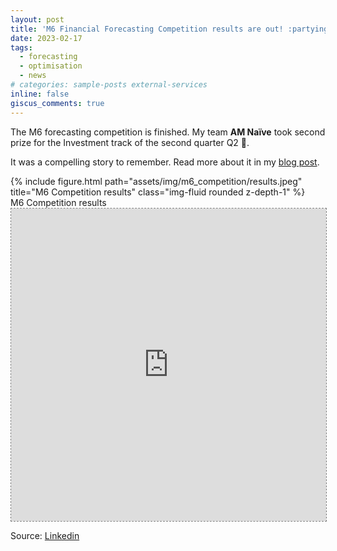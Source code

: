 ```yaml
---
layout: post
title: 'M6 Financial Forecasting Competition results are out! :partying_face:'
date: 2023-02-17
tags:
  - forecasting
  - optimisation
  - news
# categories: sample-posts external-services
inline: false
giscus_comments: true
---
```


The M6 forecasting competition is finished. My team **AM Naïve** took second prize for the Investment track of the second quarter Q2 :partying_face:.

It was a compelling story to remember. Read more about it in my [blog post](https://aleksei-mashlakov.github.io/blog/2023/m6competition/).

<div class="row">
    <div class="col-sm mt-3 mt-md-0">
        {% include figure.html path="assets/img/m6_competition/results.jpeg" title="M6 Competition results" class="img-fluid rounded z-depth-1" %}
    </div>
</div>
<div class="caption">
    M6 Competition results
</div>

<div class="l-page">
  <iframe src="https://www.linkedin.com/posts/spyros-makridakis-b2ba5a52_the-m6-forecasting-competition-is-finished-activity-7033420568104181760-7HNg?utm_source=share&utm_medium=member_desktop" frameborder='0' scrolling='no' height="500px" width="100%" style="border: 1px dashed grey;"></iframe>
</div>

Source: [Linkedin](https://www.linkedin.com/posts/spyros-makridakis-b2ba5a52_the-m6-forecasting-competition-is-finished-activity-7033420568104181760-7HNg?utm_source=share&utm_medium=member_desktop)